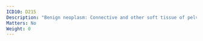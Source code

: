 ```yaml
---
ICD10: D215
Description: "Benign neoplasm: Connective and other soft tissue of pelvis"
Matters: No
Weight: 0
---
```

